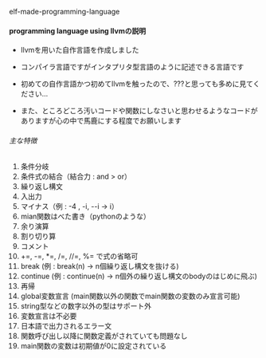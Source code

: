 elf-made-programming-language
#### programming language using llvmの説明

* llvmを用いた自作言語を作成しました 
* コンパイラ言語ですがインタプリタ型言語のように記述できる言語です


* 初めての自作言語かつ初めてllvmを触ったので、???と思っても多めに見てください...  
* また、ところどころ汚いコードや関数にしなさいと思わせるようなコードがありますが心の中で馬鹿にする程度でお願いします

###### 主な特徴

1. 条件分岐
2. 条件式の結合（結合力 : and > or）
3. 繰り返し構文
4. 入出力
5. マイナス（例 : -4 , -i, --i -> i）
6. mian関数はべた書き（pythonのような）
7. 余り演算
8. 割り切り算
9. コメント
10. +=, -=, *=, /=, //=, %= で式の省略可
11. break (例 : break(n) -> n個繰り返し構文を抜ける)
12. continue (例 : continue(n) -> n個外の繰り返し構文のbodyのはじめに飛ぶ)
13. 再帰
14. global変数宣言 (main関数以外の関数でmain関数の変数のみ宣言可能)
15. string型などの数字以外の型はサポート外
16. 変数宣言は不必要
17. 日本語で出力されるエラー文
18. 関数呼び出し以降に関数定義がされていても問題なし
19. main関数の変数は初期値が0に設定されている

